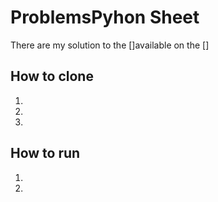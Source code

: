 # ProblemsPyhon Sheet
There are my solution to the []available on the []
## How to clone
1.
2.
3.
## How to run
1.
2.
